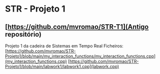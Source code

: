 # STR - Projeto 1
[https://github.com/mvromao/STR-T1](Antigo repositório)
 -----
Projeto 1 da cadeira de Sistemas em Tempo Real
Ficheiros:
[https://github.com/mvromao/STR-Projeto1/blob/main/my_interaction_functions/my_interaction_functions.cpp](my_interaction_functions.cpp)
[https://github.com/mvromao/STR-Projeto1/blob/main/labwork1/labwork1.cpp](labwork.cpp)
